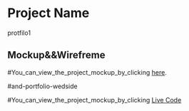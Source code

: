 
# Project Name

protfilo1

## Mockup&&Wirefreme

#You_can_view_the_project_mockup_by_clicking [here](https://www.figma.com/file/Hu21UjUEce2B0df7pmXZXE/Untitled?type=design&node-id=0-1&mode=design&t=rr9IIBHVtJQh0D5h-0).

#and-portfolio-wedside

 #You_can_view_the_project_mockup_by_clicking [Live Code](https://nidalraed.github.io/protfilo1/)


